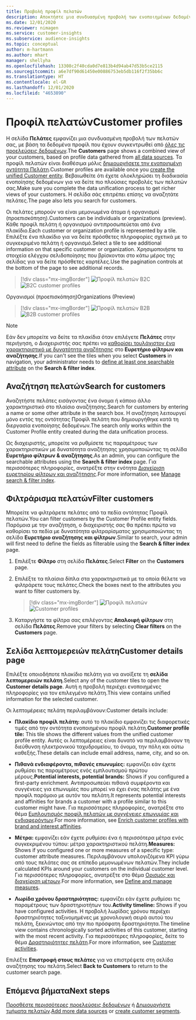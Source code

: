 ```yaml
---
title: Προβολή προφίλ πελατών
description: Αποκτήστε μια συνδυασμένη προβολή των ενοποιημένων δεδομένων του πελάτη σας.
ms.date: 12/01/2020
ms.reviewer: nimagen
ms.service: customer-insights
ms.subservice: audience-insights
ms.topic: conceptual
author: m-hartmann
ms.author: mhart
manager: shellyha
ms.openlocfilehash: 13308c2f40cda0d7e813b4d94ab47d53b5ce2115
ms.sourcegitcommit: a6e7df90d61450e00886753eb5db116f2f35bb6c
ms.translationtype: HT
ms.contentlocale: el-GR
ms.lasthandoff: 12/01/2020
ms.locfileid: "4653890"
---
```

# <a name="customer-profiles"></a><span data-ttu-id="7be12-103">Προφίλ πελατών</span><span class="sxs-lookup"><span data-stu-id="7be12-103">Customer profiles</span></span>

<span data-ttu-id="7be12-104">Η σελίδα **Πελάτες** εμφανίζει μια συνδυασμένη προβολή των πελατών σας, με βάση τα δεδομένα προφίλ που έχουν συγκεντρωθεί από [όλες τις προελεύσεις δεδομένων](data-sources.md).</span><span class="sxs-lookup"><span data-stu-id="7be12-104">The **Customers** page shows a combined view of your customers, based on profile data gathered from [all data sources](data-sources.md).</span></span> <span data-ttu-id="7be12-105">Τα προφίλ πελατών είναι διαθέσιμα μόλις [δημιουργήσετε την ενοποιημένη οντότητα Πελάτη](data-unification.md).</span><span class="sxs-lookup"><span data-stu-id="7be12-105">Customer profiles are available once you [create the unified Customer entity](data-unification.md).</span></span> <span data-ttu-id="7be12-106">Βεβαιωθείτε ότι έχετε ολοκληρώσει τη διαδικασία ενοποίησης δεδομένων για να δείτε πιο πλούσιες προβολές των πελατών σας.</span><span class="sxs-lookup"><span data-stu-id="7be12-106">Make sure you complete the data unification process to get richer views of your customers.</span></span> <span data-ttu-id="7be12-107">Η σελίδα σάς επιτρέπει επίσης να αναζητάτε πελάτες.</span><span class="sxs-lookup"><span data-stu-id="7be12-107">The page also lets you search for customers.</span></span>

<span data-ttu-id="7be12-108">Οι πελάτες μπορούν να είναι μεμονωμένα άτομα ή οργανισμοί (προεπισκόπηση).</span><span class="sxs-lookup"><span data-stu-id="7be12-108">Customers can be individuals or organizations (preview).</span></span> <span data-ttu-id="7be12-109">Κάθε προφίλ πελάτη ή οργανισμού αντιπροσωπεύεται από ένα πλακίδιο.</span><span class="sxs-lookup"><span data-stu-id="7be12-109">Each customer or organization profile is represented by a tile.</span></span> <span data-ttu-id="7be12-110">Επιλέξτε ένα πλακίδιο για να δείτε πρόσθετες πληροφορίες σχετικά με το συγκεκριμένο πελάτη ή οργανισμό.</span><span class="sxs-lookup"><span data-stu-id="7be12-110">Select a tile to see additional information on that specific customer or organization.</span></span> <span data-ttu-id="7be12-111">Χρησιμοποιήστε τα στοιχεία ελέγχου σελιδοποίησης που βρίσκονται στο κάτω μέρος της σελίδας για να δείτε πρόσθετες καρτέλες.</span><span class="sxs-lookup"><span data-stu-id="7be12-111">Use the pagination controls at the bottom of the page to see additional records.</span></span>

> [!div class="mx-imgBorder"] 
> <span data-ttu-id="7be12-112">![Προφίλ πελατών B2C](media/profiles-customers.png "Προφίλ πελατών B2C")</span><span class="sxs-lookup"><span data-stu-id="7be12-112">![B2C customer profiles](media/profiles-customers.png "B2C customer profiles")</span></span>

<span data-ttu-id="7be12-113">Οργανισμοί (προεπισκόπηση)</span><span class="sxs-lookup"><span data-stu-id="7be12-113">Organizations (Preview)</span></span>
> [!div class="mx-imgBorder"] 
> <span data-ttu-id="7be12-114">![Προφίλ πελατών B2B](media/profile-customers-b2b.png "Προφίλ πελατών B2B")</span><span class="sxs-lookup"><span data-stu-id="7be12-114">![B2B customer profiles](media/profile-customers-b2b.png "B2B customer profiles")</span></span>

> [!NOTE]
> <span data-ttu-id="7be12-115">Εάν δεν μπορείτε να δείτε τα πλακίδια όταν επιλέγετε **Πελάτες** στην περιήγηση, ο Διαχειριστής σας πρέπει να [καθορίσει τουλάχιστον ένα χαρακτηριστικό με δυνατότητα αναζήτησης](search-filter-index.md) στο **Ευρετήριο φίλτρων και αναζήτησης**.</span><span class="sxs-lookup"><span data-stu-id="7be12-115">If you can't see the tiles when you select **Customers** in navigation, your administrator needs to [define at least one searchable attribute](search-filter-index.md) on the **Search & filter index**.</span></span>

## <a name="search-for-customers"></a><span data-ttu-id="7be12-116">Αναζήτηση πελατών</span><span class="sxs-lookup"><span data-stu-id="7be12-116">Search for customers</span></span>

<span data-ttu-id="7be12-117">Αναζητήστε πελάτες εισάγοντας ένα όνομα ή κάποιο άλλο χαρακτηριστικό στο πλαίσιο αναζήτησης.</span><span class="sxs-lookup"><span data-stu-id="7be12-117">Search for customers by entering a name or some other attribute in the search box.</span></span> <span data-ttu-id="7be12-118">Η αναζήτηση λειτουργεί μόνο εντός της οντότητας Προφίλ πελάτη που δημιουργήθηκε κατά τη διεργασία ενοποίησης δεδομένων.</span><span class="sxs-lookup"><span data-stu-id="7be12-118">The search only works within the Customer Profile entity created during the data unification process.</span></span>

<span data-ttu-id="7be12-119">Ως διαχειριστής, μπορείτε να ρυθμίσετε τις παραμέτρους των χαρακτηριστικών με δυνατότητα αναζήτησης χρησιμοποιώντας τη σελίδα **Ευρετήριο φίλτρων & αναζήτησης**.</span><span class="sxs-lookup"><span data-stu-id="7be12-119">As an admin, you can configure the searchable attributes using the **Search & filter index** page.</span></span> <span data-ttu-id="7be12-120">Για περισσότερες πληροφορίες, ανατρέξτε στην ενότητα [Διαχείριση ευρετηρίου φίλτρων και αναζήτησης](search-filter-index.md).</span><span class="sxs-lookup"><span data-stu-id="7be12-120">For more information, see [Manage search & filter index](search-filter-index.md).</span></span>

## <a name="filter-customers"></a><span data-ttu-id="7be12-121">Φιλτράρισμα πελατών</span><span class="sxs-lookup"><span data-stu-id="7be12-121">Filter customers</span></span>

<span data-ttu-id="7be12-122">Μπορείτε να φιλτράρετε πελάτες από τα πεδία οντότητας Προφίλ πελατών.</span><span class="sxs-lookup"><span data-stu-id="7be12-122">You can filter customers by the Customer Profile entity fields.</span></span> <span data-ttu-id="7be12-123">Παρόμοια με την αναζήτηση, ο διαχειριστής σας θα πρέπει πρώτα να καθορίσει τα πεδία με δυνατότητα φιλτραρίσματος χρησιμοποιώντας τη σελίδα **Ευρετήριο αναζήτησης και φίλτρων**.</span><span class="sxs-lookup"><span data-stu-id="7be12-123">Similar to search, your admin will first need to define the fields as filterable using the **Search & filter index** page.</span></span>

1. <span data-ttu-id="7be12-124">Επιλέξτε **Φίλτρο** στη σελίδα **Πελάτες**.</span><span class="sxs-lookup"><span data-stu-id="7be12-124">Select **Filter** on the **Customers** page.</span></span>

2. <span data-ttu-id="7be12-125">Επιλέξτε τα πλαίσια δίπλα στα χαρακτηριστικά με τα οποία θέλετε να φιλτράρετε τους πελάτες.</span><span class="sxs-lookup"><span data-stu-id="7be12-125">Check the boxes next to the attributes you want to filter customers by.</span></span>

   > [!div class="mx-imgBorder"] 
   > <span data-ttu-id="7be12-126">![Προφίλ πελατών](media/profiles-customers3.png "Προφίλ πελατών")</span><span class="sxs-lookup"><span data-stu-id="7be12-126">![Customer profiles](media/profiles-customers3.png "Customer profiles")</span></span>

3. <span data-ttu-id="7be12-127">Καταργήστε τα φίλτρα σας επιλέγοντας **Απαλοιφή φίλτρων** στη σελίδα **Πελάτες**.</span><span class="sxs-lookup"><span data-stu-id="7be12-127">Remove your filters by selecting **Clear filters** on the **Customers** page.</span></span>

##  <a name="customer-details-page"></a><span data-ttu-id="7be12-128">Σελίδα λεπτομερειών πελάτη</span><span class="sxs-lookup"><span data-stu-id="7be12-128">Customer details page</span></span>

<span data-ttu-id="7be12-129">Επιλέξτε οποιοδήποτε πλακίδιο πελάτη για να ανοίξετε τη **σελίδα λεπτομερειών πελάτη**.</span><span class="sxs-lookup"><span data-stu-id="7be12-129">Select any of the customer tiles to open the **Customer details page**.</span></span> <span data-ttu-id="7be12-130">Αυτή η προβολή περιέχει ενοποιημένες πληροφορίες για τον επιλεγμένο πελάτη.</span><span class="sxs-lookup"><span data-stu-id="7be12-130">This view contains unified information for the selected customer.</span></span>

<span data-ttu-id="7be12-131">Οι λεπτομέρειες πελάτη περιλαμβάνουν:</span><span class="sxs-lookup"><span data-stu-id="7be12-131">Customer details include:</span></span>

-   <span data-ttu-id="7be12-132">**Πλακίδιο προφίλ πελάτη:** αυτό το πλακίδιο εμφανίζει τις διαφορετικές τιμές από την οντότητα ενοποιημένου προφίλ πελάτη.</span><span class="sxs-lookup"><span data-stu-id="7be12-132">**Customer profile tile:** This tile shows the different values from the unified customer profile entity.</span></span> <span data-ttu-id="7be12-133">Αυτές οι λεπτομέρειες είναι δυνατό να περιλαμβάνουν τη διεύθυνση ηλεκτρονικού ταχυδρομείου, το όνομα, την πόλη και ούτω καθεξής.</span><span class="sxs-lookup"><span data-stu-id="7be12-133">These details can include email address, name, city, and so on.</span></span> 

-   <span data-ttu-id="7be12-134">**Πιθανά ενδιαφέροντα, πιθανές επωνυμίες:** εμφανίζει εάν έχετε ρυθμίσει τις παραμέτρους ενός εμπλουτισμού πρώτου μέρους.</span><span class="sxs-lookup"><span data-stu-id="7be12-134">**Potential interests, potential brands:** Shows if you configured a first-party enrichment.</span></span> <span data-ttu-id="7be12-135">Αντιπροσωπεύει πιθανά συμφέροντα και συγγένειες για επωνυμίες που μπορεί να έχει ένας πελάτης με ένα προφίλ παρόμοιο με αυτόν του πελάτη.</span><span class="sxs-lookup"><span data-stu-id="7be12-135">It represents potential interests and affinities for brands a customer with a profile similar to this customer might have.</span></span> <span data-ttu-id="7be12-136">Για περισσότερες πληροφορίες, ανατρέξτε στο θέμα [Εμπλουτισμός προφίλ πελατών με συγγένειες επωνυμίας και ενδιαφερόντων](enrichment-microsoft-graph.md).</span><span class="sxs-lookup"><span data-stu-id="7be12-136">For more information, see [Enrich customer profiles with brand and interest affinities](enrichment-microsoft-graph.md).</span></span>

-   <span data-ttu-id="7be12-137">**Μέτρα:** εμφανίζει εάν έχετε ρυθμίσει ένα ή περισσότερα μέτρα ενός συγκεκριμένου τύπου: μέτρα χαρακτηριστικού πελάτη.</span><span class="sxs-lookup"><span data-stu-id="7be12-137">**Measures:** Shows if you configured one or more measures of a specific type: customer attribute measures.</span></span> <span data-ttu-id="7be12-138">Περιλαμβάνουν υπολογιζόμενα KPI γύρω από τους πελάτες σας σε επίπεδο μεμονωμένων πελατών.</span><span class="sxs-lookup"><span data-stu-id="7be12-138">They include calculated KPIs around your customers on the individual customer level.</span></span> <span data-ttu-id="7be12-139">Για περισσότερες πληροφορίες, ανατρέξτε στο θέμα [Ορισμός και διαχείριση μέτρων](measures.md).</span><span class="sxs-lookup"><span data-stu-id="7be12-139">For more information, see [Define and manage measures](measures.md).</span></span>

-   <span data-ttu-id="7be12-140">**Λωρίδα χρόνου δραστηριότητας:** εμφανίζει εάν έχετε ρυθμίσει τις παραμέτρους των δραστηριοτήτων του.</span><span class="sxs-lookup"><span data-stu-id="7be12-140">**Activity timeline:** Shows if you have configured activities.</span></span> <span data-ttu-id="7be12-141">Η προβολή λωρίδας χρόνου περιέχει δραστηριότητες ταξινομημένες με χρονολογική σειρά αυτού του πελάτη, ξεκινώντας από την πιο πρόσφατη δραστηριότητα.</span><span class="sxs-lookup"><span data-stu-id="7be12-141">The timeline view contains chronologically sorted activities of this customer, starting with the most recent activity.</span></span> <span data-ttu-id="7be12-142">Για περισσότερες πληροφορίες, δείτε το θέμα [Δραστηριότητες πελάτη](activities.md).</span><span class="sxs-lookup"><span data-stu-id="7be12-142">For more information, see [Customer activities](activities.md).</span></span>

<span data-ttu-id="7be12-143">Επιλέξτε **Επιστροφή στους πελάτες** για να επιστρέψετε στη σελίδα αναζήτησης του πελάτη.</span><span class="sxs-lookup"><span data-stu-id="7be12-143">Select **Back to Customers** to return to the customer search page.</span></span>

## <a name="next-steps"></a><span data-ttu-id="7be12-144">Επόμενα βήματα</span><span class="sxs-lookup"><span data-stu-id="7be12-144">Next steps</span></span>

<span data-ttu-id="7be12-145">[Προσθέστε περισσότερες προελεύσεις δεδομένων](data-sources.md) ή [Δημιουργήστε τμήματα πελατών](segments.md).</span><span class="sxs-lookup"><span data-stu-id="7be12-145">[Add more data sources](data-sources.md) or [create customer segments](segments.md).</span></span>
